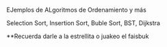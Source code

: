 EJemplos de ALgoritmos de Ordenamiento y más

Selection Sort, Insertion Sort, Buble Sort, BST, Dijkstra


**Recuerda darle a la estrellita o juakeo el faisbuk
